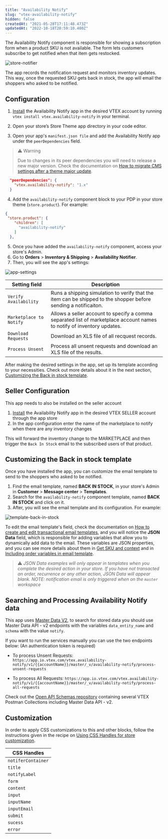 ```yaml
---
title: "Availability Notify"
slug: "vtex-availability-notify"
hidden: false
createdAt: "2021-05-28T17:11:48.473Z"
updatedAt: "2022-10-18T20:59:10.400Z"
---
```


The Availability Notify component is responsible for showing a subscription form when a product SKU is not available. The form lets customers subscribe to get notified when that item gets restocked.

![store-notifier](https://cdn.jsdelivr.net/gh/vtexdocs/dev-portal-content@main/images/vtex-availability-notify-0.png)

The app records the notification request and monitors inventory updates. This way, once the requested SKU gets back in stock, the app will email the shoppers who asked to be notified.

## Configuration

1. [Install](https://developers.vtex.com/docs/guides/vtex-io-documentation-installing-an-app) the Availability Notify app in the desired VTEX account by running `vtex install vtex.availability-notify` in your terminal.

2. Open your store’s Store Theme app directory in your code editor.

3. Open your app's `manifest.json file` and add the Availability Notify app under the `peerDependencies` field.

>⚠️ Warning
>
> Due to changes in its peer dependencies you will need to release a new major version. Check the documentation on [How to migrate CMS settings after a theme major update](https://developers.vtex.com/docs/guides/vtex-io-documentation-migrating-cms-settings-after-major-update).

```json
  "peerDependencies": {
    "vtex.availability-notify": "1.x"
  }
```

4. Add the `availability-notify` component block to your PDP in your store theme (`store.product`). For example:

```json
{
 "store.product": {
    "children": [
      "availability-notify"
    ]
  },

```

5. Once you have added the `availability-notify` component, access your store's Admin.
6. Go to **Orders** > **Inventory & Shipping** > **Availability Notifier**.
7. Then, you will see the app's settings:

![app-settings](https://cdn.jsdelivr.net/gh/vtexdocs/dev-portal-content@main/images/vtex-availability-notify-1.png)

| Setting field           | Description                                                                                                            |
|-------------------------|------------------------------------------------------------------------------------------------------------------------|
| `Verify Availability`   | Runs a shipping simulation to verify that the item can be shipped to the shopper before sending a notificaiton.        |
| `Marketplace to Notify` | Allows a seller account to specify a comma separated list of marketplace account names to notify of inventory updates. |
| `Download Requests`     | Download an XLS file of all recquest records.                                                                          |
| `Process Unsent`        | Process all unsent requests and download an XLS file of the results.                                                   |

After making the desired settings in the app, set up its template according to your necessities. Check out more details about it in the next section, [Customizing the Back in stock template](#customizing-the-back-in-stock-template).

## Seller Configuration

This app needs to also be installed on the seller account

1. [Install](https://developers.vtex.com/docs/guides/vtex-io-documentation-installing-an-app) the Availability Notify app in the desired VTEX SELLER account through the app store
2. In the app configuration enter the name of the marketplace to notify when there are any inventory changes

This will forward the inventory change to the MARKETPLACE and then trigger the `Back In Stock` email to the subscribed users of that product. 
## Customizing the Back in stock template

Once you have installed the app, you can customize the email template to send to the shoppers who asked to be notified.

1. Find the email template, named **BACK IN STOCK**, in your store's Admin in **Customer** > **Message center** > **Templates**.
2. Search for the `availability-notify` component template, named **BACK IN STOCK** and click on it.
3. After, you will see the email template and its configuration. For example:

![template-back-in-stock](https://cdn.jsdelivr.net/gh/vtexdocs/dev-portal-content@main/images/vtex-availability-notify-2.gif)

To edit the email template's field, check the documentation on [How to create and edit transactional email templates](https://help.vtex.com/en/tracks/transactional-emails--6IkJwttMw5T84mlY9RifRP/335JZKUYgvYlGOJgvJYxRO), and you will notice the **JSON Data** field, which is responsible for adding variables that allow you to dynamically add data to the email. These variables are JSON properties, and you can see more details about them in [Get SKU and context](https://developers.vtex.com/vtex-rest-api/reference/catalog-api-sku#catalog-api-get-sku-context) and in [Including order variables in email template](https://help.vtex.com/en/tracks/transactional-emails--6IkJwttMw5T84mlY9RifRP/fLMUCPArCYB9vcTZEZ6bi).

>⚠️ *JSON Data examples will only appear in templates when you complete the desired action in your store. If you have not transacted an order, recurrence or any other action, JSON Data will appear blank.*
*NOTE: notification email is only triggered when on the `master` workspace*

## Searching and Processing Availability Notify data

This app uses [Master Data V2](https://developers.vtex.com/vtex-rest-api/reference/master-data-api-v2-overview), to search for stored data you should use Master Data API - v2 endpoints with the variables `data_entity_name` and `schema` with the value `notify`.

If you want to run the services manually you can use the two endpoints below: (An authentication token is required)

- To process Unsent Requests:
`https://app.io.vtex.com/vtex.availability-notify/v1/{{accountName}}/master/_v/availability-notify/process-unsent-requests`

- To process All Requests:
`https://app.io.vtex.com/vtex.availability-notify/v1/{{accountName}}/master/_v/availability-notify/process-all-requests`

Check out the [Open API Schemas repository](https://github.com/vtex/openapi-schemas) containing several VTEX Postman Collections including Master Data API - v2.

## Customization

In order to apply CSS customizations to this and other blocks, follow the instructions given in the recipe on [Using CSS Handles for store customization](https://vtex.io/docs/recipes/style/using-css-handles-for-store-customization).

| CSS Handles        |
|--------------------|
| `notiferContainer` |
| `title`            |
| `notifyLabel`      |
| `form`             |
| `content`          |
| `input`            |
| `inputName`        |
| `inputEmail`       |
| `submit`           |
| `sucess`           |
| `error`            |
